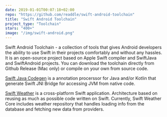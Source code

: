 ```yaml
---
date: 2019-01-01T00:07:18+02:00
repo: "https://github.com/readdle/swift-android-toolchain"
title: "Swift Android Toolchain"
project_type: "Toolchain"
stars: "400+"
image: "/img/swift-android.png"
---
```

Swift Android Toolchain - a collection of tools that gives Android developers the ability to use Swift in their projects comfortably and without any hassles. It is an open-source project based on Apple Swift compiler and SwiftJava and SwiftAndroid projects. You can download the toolchain directly from Github Release (Mac only) or compile on your own from source code.

[Swift Java Codegen](https://github.com/readdle/swift-java-codegen) is a annotation procerssor for Java and/or Kotlin that generate Swift JNI Bridge for accessing JVM from native code.

[Swift Weather](https://github.com/andriydruk/swift-weather-app) is a cross-platform Swift application. Architecture based on reusing as much as possible code written on Swift. Currently, Swift Weather Core includes weather repository that handles loading info from the database and fetching new data from providers.